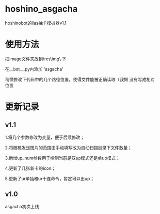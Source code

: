 # hoshino_asgacha
hoshinobot的llas抽卡模拟器v1.1

# 使用方法
 把image文件夹放到\res\img\  下
 
 在__bot__.py内添加 'asgacha'
 
 稍微修改下代码中的几个路径位置，使得文件能被正确读取（我懒 没有写成相对位置


# 更新记录

## v1.1

1.将几个参数修改为变量，便于后续修改；

2.将随机发送图片的范围由手动填写改为自动扫描目录下文件数量；

3.新增up_num参数用于控制当前是双up模式还是单up模式；

4.更新了几张新卡的icon；

5.更新了ur单抽和ur十连命令，暂定可以出up；

## v1.0

asgacha初次上线
